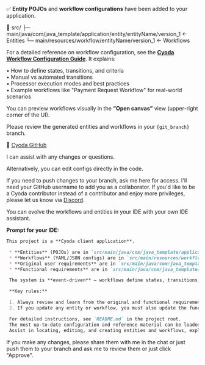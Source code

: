 ✅ **Entity POJOs** and **workflow configurations** have been added to your application.

   📂 src/
    ├─ main/java/com/java_template/application/entity/entityName/version_1    ← Entities
    └─ main/resources/workflow/entityName/version_1                           ← Workflows
 
For a detailed reference on workflow configuration, see the **[Cyoda Workflow Configuration Guide](https://docs.cyoda.net/#guides/workflow-config-guide)**. It explains:

• How to define states, transitions, and criteria  
• Manual vs automated transitions  
• Processor execution modes and best practices  
• Example workflows like "Payment Request Workflow" for real-world scenarios

You can preview workflows visually in the **“Open canvas”** view (upper-right corner of the UI).

Please review the generated entities and workflows in your `{git_branch}` branch.

🔗 [Cyoda GitHub](https://github.com/Cyoda-platform/{repository_name}/tree/{git_branch})

I can assist with any changes or questions.
 
Alternatively, you can edit configs directly in the code.

If you need to push changes to your branch, ask me here for access. I'll need your GitHub username to add you as a collaborator. If you'd like to be a Cyoda contributor instead of a contributor and enjoy more privileges, please let us know via [Discord](https://discord.gg/95rdAyBZr2).

You can evolve the workflows and entities in your IDE with your own IDE assistant.

**Prompt for your IDE:**

```markdown
This project is a **Cyoda client application**.

 * **Entities** (POJOs) are in `src/main/java/com/java_template/application/entity/entityName/version_1/`
 * **Workflows** (YAML/JSON configs) are in `src/main/resources/workflow/entityName/version_1/`
 * **Original user requirements** are in `src/main/java/com/java_template/prototype/user_requirement.md`
 * **Functional requirements** are in `src/main/java/com/java_template/prototype/functional_requirement.md`

 The system is **event-driven** — workflows define states, transitions, and criteria declaratively, without code changes.

 **Key rules:**

 1. Always review and learn from the original and functional requirement documents to fully understand the user requirements.
 2. If you update any entity or workflow, you must also update the functional requirement document.

 For detailed instructions, see `README.md` in the project root.
 The most up-to-date configuration and reference material can be loaded from the **doc server** at https://docs.cyoda.net.
 Assist in locating, editing, and creating entities and workflows, explaining configuration concepts, and applying best practices from the Cyoda Workflow Configuration Guide.
```

If you make any changes, please share them with me in the chat or just push them to your branch and ask me to review them or just click "Approve".
